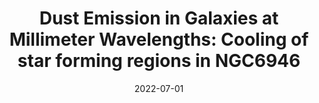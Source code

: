 ---
title: "Dust Emission in Galaxies at Millimeter Wavelengths: Cooling of star forming regions in NGC6946"
collection: "co_procs"
permalink: /publications/2022EPJWC.25700016E
date: 2022-07-01
venue: "mm Universe @ NIKA2 - Observing the mm Universe with the NIKA2 Camera"
citation: "Ejlali, G., Adam, R., Ade, P., et al. (2022), mm Universe @ NIKA2 - Observing the mm Universe with the NIKA2 Camera, 257, 00016."
---